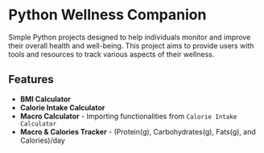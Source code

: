 # Python Wellness Companion

Simple Python projects designed to help individuals monitor and improve their overall health and well-being.
This project aims to provide users with tools and resources to track various aspects of their wellness.

## Features
- **BMI Calculator**
- **Calorie Intake Calculator**
- **Macro Calculator** - Importing functionalities from `Calorie Intake Calculator`
- **Macro & Calories Tracker** - (Protein(g), Carbohydrates(g), Fats(g), and Calories)/day
